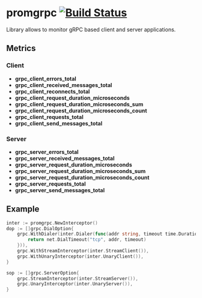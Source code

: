 # promgrpc [![Build Status](https://travis-ci.org/piotrkowalczuk/promgrpc.svg?branch=master)](https://travis-ci.org/piotrkowalczuk/promgrpc)

Library allows to monitor gRPC based client and server applications.

## Metrics

### Client

* __grpc_client_errors_total__
* __grpc_client_received_messages_total__
* __grpc_client_reconnects_total__
* __grpc_client_request_duration_microseconds__
* __grpc_client_request_duration_microseconds_sum__
* __grpc_client_request_duration_microseconds_count__
* __grpc_client_requests_total__
* __grpc_client_send_messages_total__

### Server

* __grpc_server_errors_total__
* __grpc_server_received_messages_total__
* __grpc_server_request_duration_microseconds__
* __grpc_server_request_duration_microseconds_sum__
* __grpc_server_request_duration_microseconds_count__
* __grpc_server_requests_total__
* __grpc_server_send_messages_total__

## Example

```go
inter := promgrpc.NewInterceptor()
dop := []grpc.DialOption{
	grpc.WithDialer(inter.Dialer(func(addr string, timeout time.Duration) (net.Conn, error) {
		return net.DialTimeout("tcp", addr, timeout)
	})),
	grpc.WithStreamInterceptor(inter.StreamClient()),
	grpc.WithUnaryInterceptor(inter.UnaryClient()),
}

sop := []grpc.ServerOption{
	grpc.StreamInterceptor(inter.StreamServer()),
	grpc.UnaryInterceptor(inter.UnaryServer()),
}
```